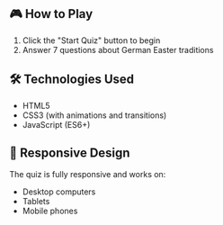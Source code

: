 
## 🎮 How to Play

1. Click the "Start Quiz" button to begin
2. Answer 7 questions about German Easter traditions



## 🛠️ Technologies Used

- HTML5
- CSS3 (with animations and transitions)
- JavaScript (ES6+)

## 📱 Responsive Design

The quiz is fully responsive and works on:
- Desktop computers
- Tablets
- Mobile phones


